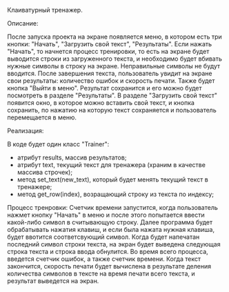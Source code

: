 Клаиватурный тренажер.

Описание:

После запуска проекта на экране появляется меню, в котором есть три кнопки: "Начать", "Загрузить свой текст", "Результаты". Если нажать "Начать", то начнется процесс тренировки, то есть на экране будет выводится строки из загруженного текста, и необходимо будет вбивать нужные символы в строку на экране. Неправильные символы не будут вводится. После завершения текста, пользователь увидит на экране свои результаты: количество ошибок и скорость печати. Также будет кнопка "Выйти в меню". Результат сохранится и его можно будет посмотреть в разделе "Результаты". В разделе "Загрузить свой текст" появится окно, в которое можно вставить свой текст, и кнопка сохранить, по нажатию на которую текст сохраняется и пользователь перемещается в меню.

Реализация:

В коде будет один класс "Trainer":
- атрибут results, массив результатов;
- атрибут text, текущий текст для тренажера (храним в качестве массива строчек);
- метод set_text(new_text), который будет менять текущий текст в тренажере;
- метод get_row(index), возращающий строку из текста по индексу;


Процесс тренровки:
Счетчик времени запустится, когда пользователь нажмет кнопку "Начать" в меню и после этого попытается ввести какой-либо символ в считывающую строку. Далее программа будет обрабатывать нажатия клавиш, и если была нажата нужная клавиша, будет ввотится соответсвующий символ. Когда будет напечатан последний символ строки текста, на экран будет выведена следующая строка текста и строка ввода обнулится. Во время всего процесса, введется счетчик ошибок, а также счетчик времени. Когда текст закончится, скорость печати будет вычислена в результате деления количества символов в тексте на время печати всего текста, и результат выведется на экран.
